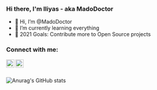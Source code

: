 ### Hi there, I'm Iliyas - aka MadoDoctor

- 👋 Hi, I’m @MadoDoctor
- 🌱 I’m currently learning everything
- 🥅 2021 Goals: Contribute more to Open Source projects


### Connect with me:

[<img align="left" alt="codeSTACKr | Twitter" width="22px" src="https://cdn.jsdelivr.net/npm/simple-icons@v3/icons/twitter.svg" />][twitter]
[<img align="left" alt="codeSTACKr | LinkedIn" width="22px" src="https://cdn.jsdelivr.net/npm/simple-icons@v3/icons/linkedin.svg" />][linkedIn]

<br />
<br />

![Anurag's GitHub stats](https://github-readme-stats.vercel.app/api?username=MadoDoctor&show_icons=true)

<br />
<br />

[twitter]: https://twitter.com/DoctorIsMad
[linkedIn]: https://www.linkedin.com/in/maddoctor/
